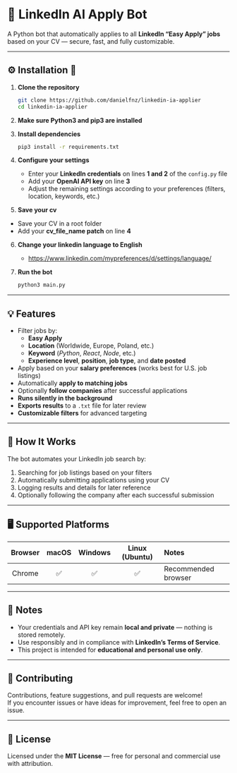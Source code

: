 # 💼 LinkedIn AI Apply Bot

A Python bot that automatically applies to all **LinkedIn “Easy Apply” jobs** based on your CV — secure, fast, and fully customizable.

---

## ⚙️ Installation 🔌

1. **Clone the repository**
   ```bash
   git clone https://github.com/danielfnz/linkedin-ia-applier
   cd linkedin-ia-applier
   ```

2. **Make sure Python3 and pip3 are installed**

3. **Install dependencies**
   ```bash
   pip3 install -r requirements.txt
   ```

4. **Configure your settings**
   - Enter your **LinkedIn credentials** on lines **1 and 2** of the `config.py` file  
   - Add your **OpenAI API key** on line **3**  
   - Adjust the remaining settings according to your preferences (filters, location, keywords, etc.)

5. **Save your cv**
  - Save your CV in a root folder
  - Add your **cv_file_name patch** on line **4**
    
6. **Change your linkedin language to English**
   - https://www.linkedin.com/mypreferences/d/settings/language/
     
6. **Run the bot**
   ```bash
   python3 main.py
   ```

---

## 💡 Features

- Filter jobs by:
  - **Easy Apply**
  - **Location** (Worldwide, Europe, Poland, etc.)
  - **Keyword** (*Python*, *React*, *Node*, etc.)
  - **Experience level**, **position**, **job type**, and **date posted**
- Apply based on your **salary preferences** (works best for U.S. job listings)
- Automatically **apply to matching jobs**
- Optionally **follow companies** after successful applications
- **Runs silently in the background**
- **Exports results** to a `.txt` file for later review
- **Customizable filters** for advanced targeting

---

## 🧠 How It Works

The bot automates your LinkedIn job search by:
1. Searching for job listings based on your filters  
2. Automatically submitting applications using your CV  
3. Logging results and details for later reference  
4. Optionally following the company after each successful submission  

---

## 🖥️ Supported Platforms

| Browser | macOS | Windows | Linux (Ubuntu) | Notes |
|:--------:|:------:|:--------:|:---------------:|:------|
| Chrome   | ✅ | ✅ | ✅ | Recommended browser |

---

## 🔐 Notes

- Your credentials and API key remain **local and private** — nothing is stored remotely.  
- Use responsibly and in compliance with **LinkedIn’s Terms of Service**.  
- This project is intended for **educational and personal use only**.  

---

## 💬 Contributing

Contributions, feature suggestions, and pull requests are welcome!  
If you encounter issues or have ideas for improvement, feel free to open an issue.

---

## 📜 License

Licensed under the **MIT License** — free for personal and commercial use with attribution.
